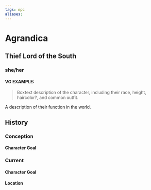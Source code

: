 ```yaml
---
tags: npc
aliases:
---
```

# Agrandica
## Thief Lord of the South
### she/her
#### VO EXAMPLE:

> Boxtext description of the character, including their race, height, haircolor?, and common outfit.

A description of their function in the world.
## History
### Conception
#### Character Goal
### Current
#### Character Goal
#### Location